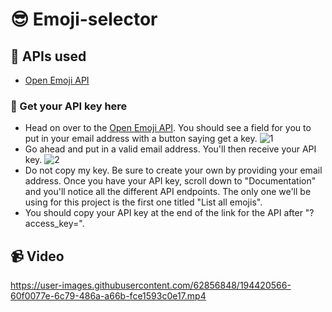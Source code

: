 # 😎 Emoji-selector

## 🚀 APIs used
- [Open Emoji API](https://emoji-api.com/)
### 🎯 Get your API key here
- Head on over to the [Open Emoji API](https://emoji-api.com/). You should see a field for you to put in your email address with a button saying get a key. 
![1](https://user-images.githubusercontent.com/62856848/194417136-2d8889f7-d08c-4bf9-84dd-fe6251912965.png)
- Go ahead and put in a valid email address. You'll then receive your API key.
![2](https://user-images.githubusercontent.com/62856848/194417201-8d7b46d5-c273-4503-b66a-db3b94e4519c.png)
- Do not copy my key. Be sure to create your own by providing your email address. Once you have your API key, scroll down to "Documentation" and you'll notice all the different API endpoints. The only one we'll be using for this project is the first one titled "List all emojis". 
- You should copy your API key at the end of the link for the API after "?access_key=". 

## 📹 Video
https://user-images.githubusercontent.com/62856848/194420566-60f0077e-6c79-486a-a66b-fce1593c0e17.mp4
